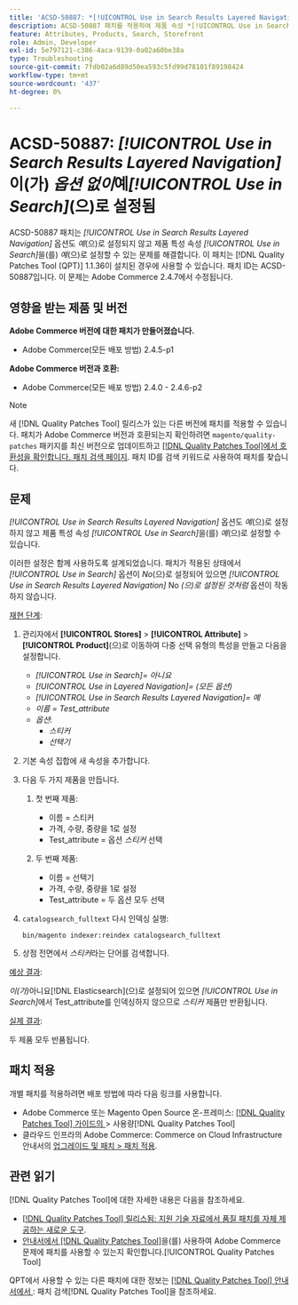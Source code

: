 ```yaml
---
title: 'ACSD-50887: *[!UICONTROL Use in Search Results Layered Navigation]* 옵션 없이 *[!UICONTROL Use in Search]*이(가) 예로 설정됨'
description: ACSD-50887 패치를 적용하여 제품 속성 *[!UICONTROL Use in Search Results Layered Navigation]*을(를) *예*로 설정할 수 있고 *[!UICONTROL Use in Search]* 옵션도 *예*로 설정되지 않는 Adobe Commerce 문제를 해결합니다.
feature: Attributes, Products, Search, Storefront
role: Admin, Developer
exl-id: 5e797121-c386-4aca-9139-0a02a60be38a
type: Troubleshooting
source-git-commit: 7fdb02a6d89d50ea593c5fd99d78101f89198424
workflow-type: tm+mt
source-wordcount: '437'
ht-degree: 0%

---
```


# ACSD-50887: *[!UICONTROL Use in Search Results Layered Navigation]*&#x200B;이(가) *옵션 없이*&#x200B;예&#x200B;*[!UICONTROL Use in Search]*(으)로 설정됨

ACSD-50887 패치는 *[!UICONTROL Use in Search Results Layered Navigation]* 옵션도 *예*(으)로 설정되지 않고 제품 특성 속성 *[!UICONTROL Use in Search]*&#x200B;을(를) *예*(으)로 설정할 수 있는 문제를 해결합니다. 이 패치는 [!DNL Quality Patches Tool (QPT)] 1.1.36이 설치된 경우에 사용할 수 있습니다. 패치 ID는 ACSD-50887입니다. 이 문제는 Adobe Commerce 2.4.7에서 수정됩니다.

## 영향을 받는 제품 및 버전

**Adobe Commerce 버전에 대한 패치가 만들어졌습니다.**

* Adobe Commerce(모든 배포 방법) 2.4.5-p1

**Adobe Commerce 버전과 호환:**

* Adobe Commerce(모든 배포 방법) 2.4.0 - 2.4.6-p2

>[!NOTE]
>
>새 [!DNL Quality Patches Tool] 릴리스가 있는 다른 버전에 패치를 적용할 수 있습니다. 패치가 Adobe Commerce 버전과 호환되는지 확인하려면 `magento/quality-patches` 패키지를 최신 버전으로 업데이트하고 [[!DNL Quality Patches Tool]에서 호환성을 확인합니다. 패치 검색 페이지](https://experienceleague.adobe.com/tools/commerce-quality-patches/index.html). 패치 ID를 검색 키워드로 사용하여 패치를 찾습니다.

## 문제

*[!UICONTROL Use in Search Results Layered Navigation]* 옵션도 *예*(으)로 설정하지 않고 제품 특성 속성 *[!UICONTROL Use in Search]*&#x200B;을(를) *예*(으)로 설정할 수 있습니다.

이러한 설정은 함께 사용하도록 설계되었습니다. 패치가 적용된 상태에서 *[!UICONTROL Use in Search]* 옵션이 *No*(으)로 설정되어 있으면 *[!UICONTROL Use in Search Results Layered Navigation]* No *(으)로 설정된 것처럼* 옵션이 작동하지 않습니다.

<u>재현 단계</u>:

1. 관리자에서 **[!UICONTROL Stores]** > **[!UICONTROL Attribute]** > **[!UICONTROL Product]**(으)로 이동하여 다중 선택 유형의 특성을 만들고 다음을 설정합니다.

   * *[!UICONTROL Use in Search]= 아니요*
   * *[!UICONTROL Use in Layered Navigation]= (모든 옵션)*
   * *[!UICONTROL Use in Search Results Layered Navigation]= 예*
   * *이름 = Test_attribute*
   * *옵션*:
      * *스티커*
      * *선택기*

1. 기본 속성 집합에 새 속성을 추가합니다.
1. 다음 두 가지 제품을 만듭니다.

   1. 첫 번째 제품:
      * 이름 = 스티커
      * 가격, 수량, 중량을 1로 설정
      * Test_attribute = 옵션 *스티커* 선택

   1. 두 번째 제품:
      * 이름 = 선택기
      * 가격, 수량, 중량을 1로 설정
      * Test_attribute = 두 옵션 모두 선택

1. `catalogsearch_fulltext` 다시 인덱싱 실행:

   `bin/magento indexer:reindex catalogsearch_fulltext`

1. 상점 전면에서 *스티커*&#x200B;라는 단어를 검색합니다.

<u>예상 결과</u>:

*이(가)*&#x200B;아니요[!DNL Elasticsearch]&#x200B;(으)로 설정되어 있으면 *[!UICONTROL Use in Search]*&#x200B;에서 Test_attribute를 인덱싱하지 않으므로 *스티커* 제품만 반환됩니다.

<u>실제 결과</u>:

두 제품 모두 반품됩니다.

## 패치 적용

개별 패치를 적용하려면 배포 방법에 따라 다음 링크를 사용합니다.

* Adobe Commerce 또는 Magento Open Source 온-프레미스: [[!DNL Quality Patches Tool]  가이드의 ](/help/tools/quality-patches-tool/usage.md)> 사용량[!DNL Quality Patches Tool]
* 클라우드 인프라의 Adobe Commerce: Commerce on Cloud Infrastructure 안내서의 [업그레이드 및 패치 > 패치 적용](https://experienceleague.adobe.com/docs/commerce-cloud-service/user-guide/develop/upgrade/apply-patches.html).

## 관련 읽기

[!DNL Quality Patches Tool]에 대한 자세한 내용은 다음을 참조하세요.

* [[!DNL Quality Patches Tool] 릴리스됨: 지원 기술 자료에서 품질 패치를 자체 제공하는 새로운 도구](https://experienceleague.adobe.com/en/docs/commerce-operations/tools/quality-patches-tool/quality-patches-tool-to-self-serve-quality-patches).
* [ 안내서에서  [!DNL Quality Patches Tool]](/help/tools/quality-patches-tool/patches-available-in-qpt/check-patch-for-magento-issue-with-magento-quality-patches.md)을(를) 사용하여 Adobe Commerce 문제에 패치를 사용할 수 있는지 확인합니다.[!UICONTROL Quality Patches Tool]


QPT에서 사용할 수 있는 다른 패치에 대한 정보는 [[!DNL Quality Patches Tool] 안내서에서 ](https://experienceleague.adobe.com/tools/commerce-quality-patches/index.html): 패치 검색[!DNL Quality Patches Tool]을 참조하세요.
